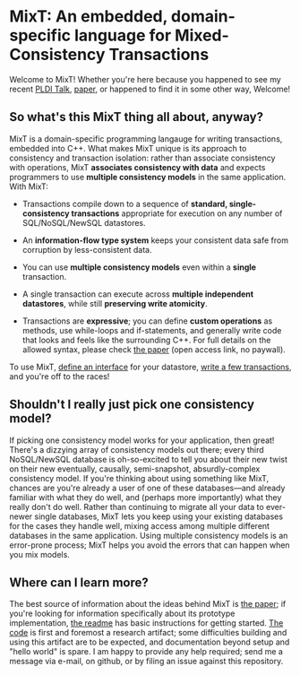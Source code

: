 MixT: An embedded, domain-specific language for Mixed-Consistency Transactions
==============================================================================

Welcome to MixT!  Whether you're here because you happened to see my recent [PLDI Talk](https://pldi18.sigplan.org/event/pldi-2018-papers-mixt-a-language-for-mixing-consistency-in-geodistributed-transactions), [paper](https://dl.acm.org/citation.cfm?id=3192375), or happened to find it in some other way, Welcome! 

So what's this MixT thing all about, anyway?
--------------------------------------------

MixT is a domain-specific programming langauge for writing transactions, embedded into C++.  What makes MixT unique is its approach to consistency and transaction isolation: rather than associate consistency with operations, MixT __associates consistency with data__ and expects programmers to use __multiple consistency models__ in the same application.  With MixT:

- Transactions compile down to a sequence of **standard, single-consistency transactions** appropriate for execution on any number of SQL/NoSQL/NewSQL datastores.  

 - An **information-flow type system** keeps your consistent data safe from corruption by less-consistent data.
 
  - You can use **multiple consistency models** even within a **single** transaction.
  
  - A single transaction can execute across **multiple independent datastores**, while still **preserving write atomicity**.
  
   - Transactions are **expressive**; you can define **custom operations** as methods, use while-loops and if-statements, and generally write code that looks and feels like the surrounding C++. For full details on the allowed syntax, please check [the paper](https://dl.acm.org/citation.cfm?id=3192375) (open access link, no paywall). 

To use MixT, [define an interface](https://github.com/mpmilano/MixT/blob/master/transactions/testing_store/TestingStore.hpp) for your datastore, [write a few transactions](https://github.com/mpmilano/MixT/blob/master/transactions/logging_example.cpp),  and you're off to the races! 

Shouldn't I really just pick one consistency model?
---------------------------------------------

If picking one consistency model works for your application, then great!  There's a dizzying array of consistency models out there; every third NoSQL/NewSQL database is oh-so-excited to tell you about their new twist on their new eventually, causally, semi-snapshot, absurdly-complex consistency model.  If you're thinking about using something like MixT, chances are you're already a user of one of these databases—and already familiar with what they do well, and (perhaps more importantly) what they really don't do well.  Rather than continuing to migrate all your data to ever-newer single databases, MixT lets you keep using your existing databases for the cases they handle well, mixing access among multiple different databases in the same application.  Using multiple consistency models is an error-prone process; MixT helps you avoid the errors that can happen when you mix models.

Where can I learn more?
-----------------------
The best source of information about the ideas behind MixT is [the paper](https://dl.acm.org/citation.cfm?id=3192375); if you're looking for information specifically about its prototype implementation, [the readme](https://github.com/mpmilano/MixT/blob/master/README.md) has basic instructions for getting started.  [The code](https://github.com/mpmilano/MixT) is first and foremost a research artifact; some difficulties building and using this artifact are to be expected, and documentation beyond setup and "hello world" is spare.  I am happy to provide any help required; send me a message via e-mail, on github, or by filing an issue against this repository.
